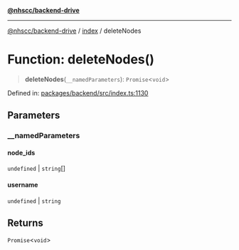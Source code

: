 [**@nhscc/backend-drive**](../../README.md)

***

[@nhscc/backend-drive](../../README.md) / [index](../README.md) / deleteNodes

# Function: deleteNodes()

> **deleteNodes**(`__namedParameters`): `Promise`\<`void`\>

Defined in: [packages/backend/src/index.ts:1130](https://github.com/nhscc/drive.api.hscc.bdpa.org/blob/df5b4b7c72e05ed9c30cb0da8579abce7387b8fa/packages/backend/src/index.ts#L1130)

## Parameters

### \_\_namedParameters

#### node_ids

`undefined` \| `string`[]

#### username

`undefined` \| `string`

## Returns

`Promise`\<`void`\>
